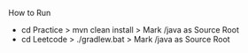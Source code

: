 How to Run
- cd Practice > mvn clean install > Mark /java as Source Root
- cd Leetcode > ./gradlew.bat > Mark /java as Source Root